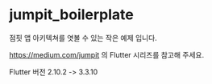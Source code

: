 # jumpit_boilerplate

점핏 앱 아키텍쳐를 엿볼 수 있는 작은 예제 입니다.

https://medium.com/jumpit 의 Flutter 시리즈를 참고해 주세요.

Flutter 버전 2.10.2 -> 3.3.10
